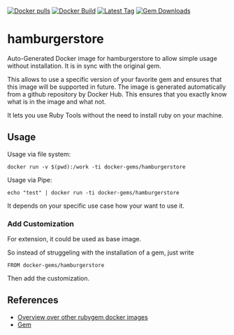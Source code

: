 [![Docker pulls](https://img.shields.io/docker/pulls/rubygem/hamburgerstore.svg)](https://hub.docker.com/r/rubygem/hamburgerstore/)
[![Docker Build](https://img.shields.io/docker/automated/rubygem/hamburgerstore.svg)](https://hub.docker.com/r/rubygem/hamburgerstore/)
[![Latest Tag](https://img.shields.io/github/tag/docker-rubygem/hamburgerstore.svg)](https://hub.docker.com/r/rubygem/hamburgerstore/)
[![Gem Downloads](https://img.shields.io/gem/dt/hamburgerstore.svg)](https://rubygems.org/gems/hamburgerstore/)
# hamburgerstore

Auto-Generated Docker image for hamburgerstore to allow simple usage without installation.
It is in sync with the original gem.

This allows to use a specific version of your favorite gem and ensures that this image will be supported in future.
The image is generated automatically from a github repository by Docker Hub.
This ensures that you exactly know what is in the image and what not.

It lets you use Ruby Tools without the need to install ruby on your machine.

## Usage

Usage via file system:

`docker run -v $(pwd):/work -ti docker-gems/hamburgerstore`

Usage via Pipe:

`echo "test" | docker run -ti docker-gems/hamburgerstore`

It depends on your specific use case how your want to use it.

### Add Customization

For extension, it could be used as base image.

So instead of struggeling with the installation of a gem, just write

`FROM docker-gems/hamburgerstore`

Then add the customization.

## References

 - [Overview over other rubygem docker images](https://github.com/thinkbot/docker-rubygem)
 - [Gem](https://rubygems.org/gems/hamburgerstore/)

